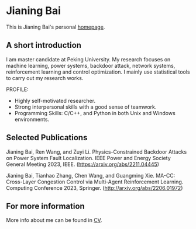 # Jianing Bai
This is Jianing Bai's personal [homepage](https://jnbai517.github.io/).

## A short introduction
I am master candidate at Peking University. My research focuses on machine learning, power systems, backdoor attack, network systems, reinforcement learning and control optimization. I mainly use statistical tools to carry out my research works.

PROFILE:
* Highly self-motivated researcher. 
* Strong interpersonal skills with a good sense of teamwork.
* Programming Skills: C/C++, and Python in both Unix and Windows environments.


## Selected Publications
Jianing Bai, Ren Wang, and Zuyi Li. Physics-Constrained Backdoor Attacks on Power System Fault Localization. IEEE Power and Energy Society General Meeting 2023, IEEE. (https://arxiv.org/abs/2211.04445)

Jianing Bai, Tianhao Zhang, Chen Wang, and Guangming Xie. MA-CC: Cross-Layer Congestion Control via Multi-Agent
Reinforcement Learning. Computing Conference 2023, Springer. (http://arxiv.org/abs/2206.01972)

## For more information
More info about me can be found in [CV](https://jnbai517.github.io/cv/).

